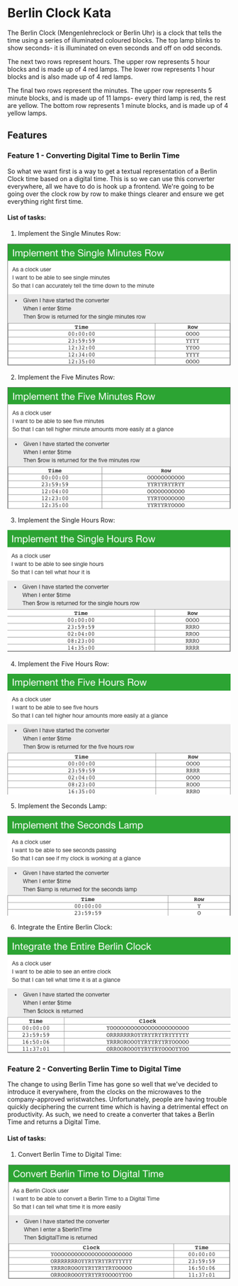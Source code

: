 # Berlin Clock Kata

The Berlin Clock (Mengenlehreclock or Berlin Uhr) is a clock that tells the time using a series of illuminated coloured
blocks.
The top lamp blinks to show seconds- it is illuminated on even seconds and off on odd seconds.

The next two rows represent hours. The upper row represents 5 hour blocks and is made up of 4 red lamps. The lower row
represents 1 hour blocks and is also made up of 4 red lamps.

The final two rows represent the minutes. The upper row represents 5 minute blocks, and is made up of 11 lamps- every
third lamp is red, the rest are yellow. The bottom row represents 1 minute blocks, and is made up of 4 yellow lamps.

## Features
### Feature 1 - Converting Digital Time to Berlin Time
So what we want first is a way to get a textual representation of a Berlin Clock time based on a digital time.
This is so we can use this converter everywhere, all we have to do is hook up a frontend. We're going to be going over
the clock row by row to make things clearer and ensure we get everything right first time.

#### List of tasks:

1. Implement the Single Minutes Row:

![Task 1](img/task1.png)

2. Implement the Five Minutes Row:

![Task 2](img/task2.png)

3. Implement the Single Hours Row:

![Task 3](img/task3.png)

4. Implement the Five Hours Row:

![Task 4](img/task4.png)

5. Implement the Seconds Lamp:

![Task 5](img/task5.png)

6. Integrate the Entire Berlin Clock:

![Task 6](img/task6.png)


### Feature 2 - Converting Berlin Time to Digital Time
The change to using Berlin Time has gone so well that we've decided to introduce it everywhere, from the clocks on the microwaves to the company-approved wristwatches. Unfortunately, people are having trouble quickly deciphering the current time which is having a detrimental effect on productivity. As such, we need to create a converter that takes a Berlin Time and returns a Digital Time.

#### List of tasks:

1. Convert Berlin Time to Digital Time:

![Task 7](img/task7.png)
